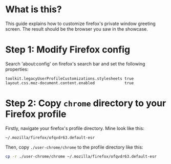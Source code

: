 
# What is this?

This guide explains how to customize firefox's private window greeting screen. The result should be the browser you saw in the showcase.

# Step 1: Modify Firefox config

Search 'about:config' on firefox's search bar and set the following properties:

```
toolkit.legacyUserProfileCustomizations.stylesheets true
layout.css.moz-document.content.enabled             true
```

# Step 2: Copy `chrome` directory to your Firefox profile

Firstly, navigate your firefox's profile directory. Mine look like this:

```
~/.mozilla/firefox/ofqvdr63.default-esr
```

Then, copy `./user-chrome/chrome` to the profile directory like this:

```sh
cp -r ./user-chrome/chrome ~/.mozilla/firefox/ofqvdr63.default-esr
```

